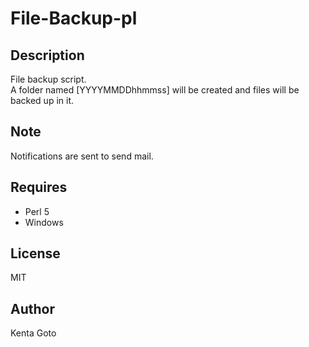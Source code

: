 # File-Backup-pl 

## Description
File backup script.  
A folder named [YYYYMMDDhhmmss] will be created and files will be backed up in it.

## Note
Notifications are sent to send mail.

## Requires
- Perl 5  
- Windows  

## License
MIT 

## Author
Kenta Goto 
